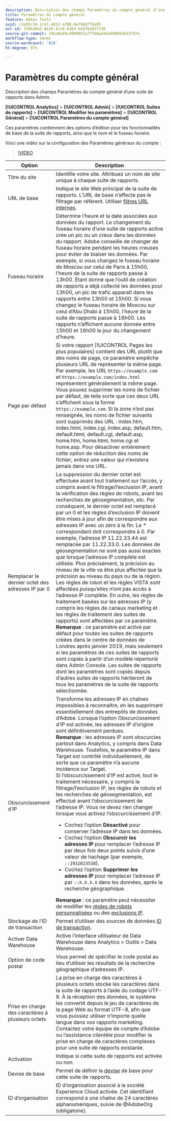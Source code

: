 ```yaml
---
description: Description des champs Paramètres du compte général d’une suite de rapports dans Admin.
title: Paramètres du compte général
feature: Admin Tools
uuid: c1ab5c34-2c41-4d12-a706-0e760dff8a95
exl-id: f49babb2-8e26-4cc6-b264-b4d7be93f130
source-git-commit: 34ba0e09cd909951a777b0ad3da080958633f97e
workflow-type: tm+mt
source-wordcount: '810'
ht-degree: 97%

---
```


# Paramètres du compte général

Description des champs Paramètres du compte général d’une suite de rapports dans Admin.

**[!UICONTROL Analytics]** > **[!UICONTROL Admin]** > **[!UICONTROL Suites de rapports]** > **[!UICONTROL Modifier les paramètres]** > **[!UICONTROL Général]** > **[!UICONTROL Paramètres du compte général]**

Ces paramètres contiennent des options d’édition pour les fonctionnalités de base de la suite de rapports, ainsi que le nom et le fuseau horaire.

Voici une vidéo sur la configuration des Paramètres généraux du compte :

>[!VIDEO](https://video.tv.adobe.com/v/332330/?quality=12)

| Option | Description |
|--- |--- |
| Titre du site | Identifie votre site. Attribuez un nom de site unique à chaque suite de rapports. |
| URL de base | Indique le site Web principal de la suite de rapports. L’URL de base n’affecte pas le filtrage par référent. Utiliser [filtres URL internes](/help/admin/admin/c-manage-report-suites/c-edit-report-suites/general/internal-url-filter-admin.md). |
| Fuseau horaire | Détermine l’heure et la date associées aux données du rapport.  Le changement du fuseau horaire d’une suite de rapports active crée un pic ou un creux dans les données du rapport. Adobe conseille de changer de fuseau horaire pendant les heures creuses pour éviter de biaiser les données.  Par exemple, si vous changez le fuseau horaire de Moscou sur celui de Paris à 15h00, l’heure de la suite de rapports passe à 13h00. Étant donné que l’outil de création de rapports a déjà collecté les données pour 13h00, un pic de trafic apparaît dans les rapports entre 13h00 et 15h00.  Si vous changez le fuseau horaire de Moscou sur celui d’Abu Dhabi à 15h00, l’heure de la suite de rapports passe à 16h00. Les rapports n’affichent aucune donnée entre 15h00 et 16h00 le jour du changement d’heure. |
| Page par défaut | Si votre rapport [!UICONTROL Pages les plus populaires] contient des URL plutôt que des noms de page, ce paramètre empêche plusieurs URL de représenter la même page. Par exemple, les URL `https://example.com` et `https://example.com/index.html` représentent généralement la même page. Vous pouvez supprimer les noms de fichier par défaut, de telle sorte que ces deux URL s’affichent sous la forme `https://example.com`.  Si la zone n’est pas renseignée, les noms de fichier suivants sont supprimés des URL : index.htm, index.html, index.cgi, index.asp, default.htm, default.html, default.cgi, default.asp, home.htm, home.html, home.cgi et home.asp.  Pour désactiver entièrement cette option de réduction des noms de fichier, entrez une valeur qui n’existera jamais dans vos URL. |
| Remplacer le dernier octet des adresses IP par 0 | La suppression du dernier octet est effectuée avant tout traitement sur l’accès, y compris avant le filtrage/l’exclusion IP, avant la vérification des règles de robots, avant les recherches de géosegmentation, etc. Par conséquent, le dernier octet est remplacé par un 0 et les règles d’exclusion IP doivent être mises à jour afin de correspondre aux adresses IP avec un zéro à la fin. Le * correspondant doit correspondre à 0. Par exemple, l’adresse IP 11.22.33.44 est remplacée par 11.22.33.0. Les données de géosegmentation ne sont pas aussi exactes que lorsque l’adresse IP complète est utilisée. Plus précisément, la précision au niveau de la ville va être plus affectée que la précision au niveau du pays ou de la région. Les règles de robot et les règles VISTA sont affectées puisqu’elles n’ont pas accès à l’adresse IP complète. En outre, les règles de traitement basées sur les adresses IP (y compris les règles de canaux marketing et les règles de traitement des suites de rapports) sont affectées par ce paramètre.  <br> **Remarque** : ce paramètre est activé par défaut pour toutes les suites de rapports créées dans le centre de données de Londres après janvier 2019, mais seulement si les paramètres de ces suites de rapports sont copiés à partir d’un modèle répertorié dans Admin Console. Les suites de rapports dont les paramètres sont copiés depuis d’autres suites de rapports hériteront de tous les paramètres de la suite de rapports sélectionnée. |
| Obscurcissement d’IP | Transforme les adresses IP en chaînes impossibles à reconnaître, en les supprimant essentiellement des entrepôts de données d’Adobe. Lorsque l’option Obscurcissement d’IP est activée, les adresses IP d’origine sont définitivement perdues.  <br> **Remarque** : les adresses IP sont obscurcies partout dans Analytics, y compris dans Data Warehouse. Toutefois, le paramètre IP dans Target est contrôlé individuellement, de sorte que ce paramètre n’a aucune incidence sur Target.<br> Si l’obscurcissement d’IP est activé, tout le traitement nécessaire, y compris le filtrage/l’exclusion IP, les règles de robots et les recherches de géosegmentation, est effectué avant l’obscurcissement de l’adresse IP. Vous ne devez rien changer lorsque vous activez l’obscurcissement d’IP.<ul><li>Cochez l’option **Désactivé** pour conserver l’adresse IP dans les données.</li><li>Cochez l’option **Obscurcir les adresses IP** pour remplacer l’adresse IP par deux fois deux points suivis d’une valeur de hachage (par exemple, `::1932023538`).</li><li>Cochez l’option **Supprimer les adresses IP** pour remplacer l’adresse IP par `::X.X.X.X` dans les données, après la recherche géographique.</li></ul>**Remarque** : ce paramètre peut nécessiter de modifier les [règles de robots personnalisées](/help/admin/admin/c-manage-report-suites/c-edit-report-suites/general/bot-removal/bot-rules.md) ou des [exclusions IP](/help/admin/admin/exclude-ip.md). |
| Stockage de l’ID de transaction | Permet d’utiliser des sources de données [ID de transaction](/help/import/data-sources/transactionid.md). |
| Activer Data Warehouse | Active l’interface utilisateur de Data Warehouse dans Analytics > Outils > Data Warehouse. |
| Option de code postal | Vous permet de spécifier le code postal au lieu d’utiliser les résultats de la recherche géographique d’adresses IP. |
| Prise en charge des caractères à plusieurs octets | La prise en charge des caractères à plusieurs octets stocke les caractères dans la suite de rapports à l’aide du codage UTF-8. À la réception des données, le système les convertit depuis le jeu de caractères de la page Web au format UTF-8, afin que vous puissiez utiliser n’importe quelle langue dans vos rapports marketing. Contactez votre équipe de compte d’Adobe ou l’assistance clientèle pour modifier la prise en charge de caractères complexes pour une suite de rapports existante. |
| Activation | Indique si cette suite de rapports est activée ou non. |
| Devise de base | Permet de définir la [devise](https://experienceleague.adobe.com/docs/analytics/implementation/vars/config-vars/currencycode.html?lang=fr) de base pour cette suite de rapports. |
| ID d’organisation | ID dʼorganisation associé à la société Experience Cloud activée. Cet identifiant correspond à une chaîne de 24 caractères alphanumériques, suivie de @AdobeOrg (obligatoire). |
